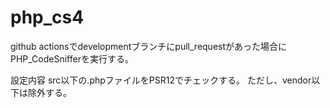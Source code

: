 # php_cs4

github actionsでdevelopmentブランチにpull_requestがあった場合にPHP_CodeSnifferを実行する。

設定内容
src以下の.phpファイルをPSR12でチェックする。
ただし、vendor以下は除外する。